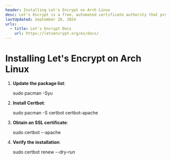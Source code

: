 ```yaml
---
header: Installing Let's Encrypt on Arch Linux
desc: Let's Encrypt is a free, automated certificate authority that provides SSL/TLS certificates to enable HTTPS for websites.
lastUpdated: September 28, 2024
urls:
  - title: Let's Encrypt Docs
    url: https://letsencrypt.org/es/docs/
---
```


# Installing Let's Encrypt on Arch Linux

1. **Update the package list**:
   
   sudo pacman -Syu

2. **Install Certbot**:
   
   sudo pacman -S certbot certbot-apache

3. **Obtain an SSL certificate**:
   
   sudo certbot --apache

4. **Verify the installation**:
   
   sudo certbot renew --dry-run

